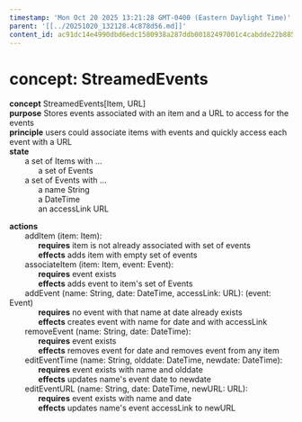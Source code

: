 ```yaml
---
timestamp: 'Mon Oct 20 2025 13:21:28 GMT-0400 (Eastern Daylight Time)'
parent: '[[../20251020_132128.4c878d56.md]]'
content_id: ac91dc14e4990dbd6edc1580938a287ddb00182497001c4cabdde22b8852fa2d
---
```


# concept: StreamedEvents

**concept** StreamedEvents\[Item, URL]\
**purpose** Stores events associated with an item and a URL to access for the events\
**principle** users could associate items with events and quickly access each event with a URL\
**state**\
       a set of Items with ...\
             a set of Events\
       a set of Events with ...\
             a name String\
             a DateTime\
             an accessLink URL

**actions**\
       addItem (item: Item):\
             **requires** item is not already associated with set of events\
             **effects** adds item with empty set of events\
       associateItem (item: Item, event: Event):\
             **requires** event exists\
             **effects** adds event to item's set of Events\
       addEvent (name: String, date: DateTime, accessLink: URL): (event: Event)\
             **requires** no event with that name at date already exists\
             **effects** creates event with name for date and with accessLink\
       removeEvent (name: String, date: DateTime):\
             **requires** event exists\
             **effects** removes event for date and removes event from any item\
       editEventTime (name: String, olddate: DateTime, newdate: DateTime):\
             **requires** event exists with name and olddate\
             **effects** updates name's event date to newdate\
       editEventURL (name: String, date: DateTime, newURL: URL):\
             **requires** event exists with name and date\
             **effects** updates name's event accessLink to newURL
